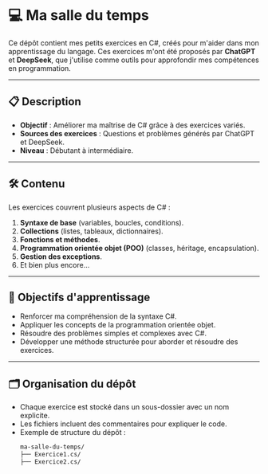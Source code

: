 # 💻 Ma salle du temps

Ce dépôt contient mes petits exercices en C#, créés pour m'aider dans mon apprentissage du langage. Ces exercices m'ont été proposés par **ChatGPT** et **DeepSeek**, que j'utilise comme outils pour approfondir mes compétences en programmation.

---

## 📋 Description

- **Objectif** : Améliorer ma maîtrise de C# grâce à des exercices variés.
- **Sources des exercices** : Questions et problèmes générés par ChatGPT et DeepSeek.
- **Niveau** : Débutant à intermédiaire.

---

## 🛠️ Contenu

Les exercices couvrent plusieurs aspects de C# :
1. **Syntaxe de base** (variables, boucles, conditions).
2. **Collections** (listes, tableaux, dictionnaires).
3. **Fonctions et méthodes**.
4. **Programmation orientée objet (POO)** (classes, héritage, encapsulation).
5. **Gestion des exceptions**.
6. Et bien plus encore...

---

## 🚀 Objectifs d'apprentissage

- Renforcer ma compréhension de la syntaxe C#.
- Appliquer les concepts de la programmation orientée objet.
- Résoudre des problèmes simples et complexes avec C#.
- Développer une méthode structurée pour aborder et résoudre des exercices.

---

## 🗂️ Organisation du dépôt

- Chaque exercice est stocké dans un sous-dossier avec un nom explicite.
- Les fichiers incluent des commentaires pour expliquer le code.
- Exemple de structure du dépôt :
  ```bash
  ma-salle-du-temps/
  ├── Exercice1.cs/
  ├── Exercice2.cs/
```
